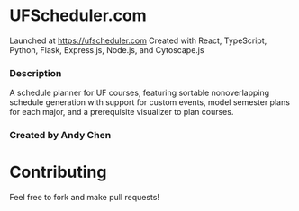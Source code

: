 # UFScheduler.com

Launched at https://ufscheduler.com
Created with React, TypeScript, Python, Flask, Express.js, Node.js, and Cytoscape.js

### Description

A schedule planner for UF courses, featuring sortable nonoverlapping schedule generation with support for custom events, model semester plans for each major, and a prerequisite visualizer to plan courses.

### Created by Andy Chen

# Contributing

Feel free to fork and make pull requests!
